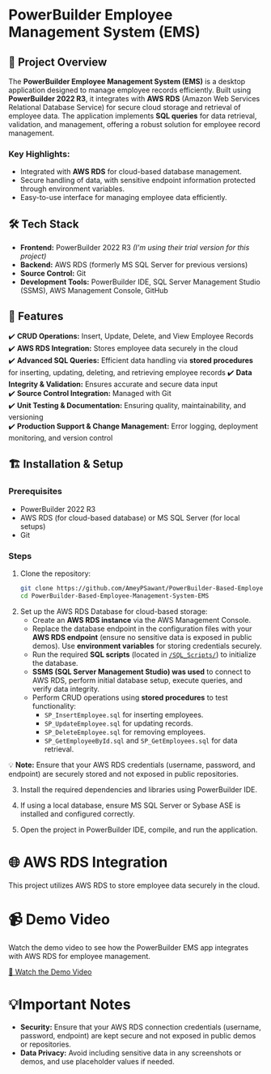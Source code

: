 # PowerBuilder Employee Management System (EMS)

## 📌 Project Overview  
The **PowerBuilder Employee Management System (EMS)** is a desktop application designed to manage employee records efficiently. Built using **PowerBuilder 2022 R3**, it integrates with **AWS RDS** (Amazon Web Services Relational Database Service) for secure cloud storage and retrieval of employee data. The application implements **SQL queries** for data retrieval, validation, and management, offering a robust solution for employee record management.

### Key Highlights:
- Integrated with **AWS RDS** for cloud-based database management.
- Secure handling of data, with sensitive endpoint information protected through environment variables.
- Easy-to-use interface for managing employee data efficiently.

## 🛠️ Tech Stack  
- **Frontend:** PowerBuilder 2022 R3 *(I'm using their trial version for this project)*
- **Backend:** AWS RDS (formerly MS SQL Server for previous versions)  
- **Source Control:** Git  
- **Development Tools:** PowerBuilder IDE, SQL Server Management Studio (SSMS), AWS Management Console, GitHub  

## 🚀 Features  
✔️ **CRUD Operations:** Insert, Update, Delete, and View Employee Records  
✔️ **AWS RDS Integration:** Stores employee data securely in the cloud  
✔️ **Advanced SQL Queries:** Efficient data handling via **stored procedures** for inserting, updating, deleting, and retrieving employee records
✔️ **Data Integrity & Validation:** Ensures accurate and secure data input  
✔️ **Source Control Integration:** Managed with Git  
✔️ **Unit Testing & Documentation:** Ensuring quality, maintainability, and versioning  
✔️ **Production Support & Change Management:** Error logging, deployment monitoring, and version control  

## 🏗️ Installation & Setup  
### Prerequisites  
- PowerBuilder 2022 R3  
- AWS RDS (for cloud-based database) or MS SQL Server (for local setups)  
- Git

### Steps  
1. Clone the repository:  
   ```sh
   git clone https://github.com/AmeyPSawant/PowerBuilder-Based-Employee-Management-System-EMS.git
   cd PowerBuilder-Based-Employee-Management-System-EMS

2. Set up the AWS RDS Database for cloud-based storage:  
   - Create an **AWS RDS instance** via the AWS Management Console.  
   - Replace the database endpoint in the configuration files with your **AWS RDS endpoint** (ensure no sensitive data is exposed in public demos). Use **environment variables** for storing credentials securely.  
   - Run the required **SQL scripts** (located in [`/SQL_Scripts/`](https://github.com/AmeyPSawant/PowerBuilder-Based-Employee-Management-System-EMS/tree/main/SQL_Scripts)) to initialize the database.  
   - **SSMS (SQL Server Management Studio) was used** to connect to AWS RDS, perform initial database setup, execute queries, and verify data integrity.  
   - Perform CRUD operations using **stored procedures** to test functionality:  
     - `SP_InsertEmployee.sql` for inserting employees.  
     - `SP_UpdateEmployee.sql` for updating records.  
     - `SP_DeleteEmployee.sql` for removing employees.  
     - `SP_GetEmployeeById.sql` and `SP_GetEmployees.sql` for data retrieval.  

💡 **Note:** Ensure that your AWS RDS credentials (username, password, and endpoint) are securely stored and not exposed in public repositories.  

  
3. Install the required dependencies and libraries using PowerBuilder IDE.

4. If using a local database, ensure MS SQL Server or Sybase ASE is installed and configured correctly.

5. Open the project in PowerBuilder IDE, compile, and run the application.

# 🌐 AWS RDS Integration
This project utilizes AWS RDS to store employee data securely in the cloud.

# 📹 Demo Video
Watch the demo video to see how the PowerBuilder EMS app integrates with AWS RDS for employee management.

[🎥 Watch the Demo Video](https://github.com/AmeyPSawant/PowerBuilder-Based-Employee-Management-System-EMS/tree/main/Media/Powerbuilder-EMS_demo.mp4)

# 💡Important Notes
- **Security:** Ensure that your AWS RDS connection credentials (username, password, endpoint) are kept secure and not exposed in public demos or repositories.
- **Data Privacy:** Avoid including sensitive data in any screenshots or demos, and use placeholder values if needed.

